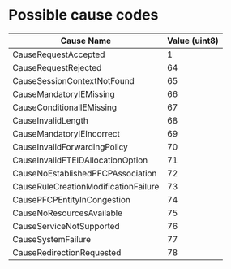 # Possible cause codes

| Cause Name                          | Value (uint8) |
|-------------------------------------|---------------|
| CauseRequestAccepted                | 1             |
| CauseRequestRejected                | 64            |
| CauseSessionContextNotFound         | 65            |
| CauseMandatoryIEMissing             | 66            |
| CauseConditionalIEMissing           | 67            |
| CauseInvalidLength                  | 68            |
| CauseMandatoryIEIncorrect           | 69            |
| CauseInvalidForwardingPolicy        | 70            |
| CauseInvalidFTEIDAllocationOption   | 71            |
| CauseNoEstablishedPFCPAssociation   | 72            |
| CauseRuleCreationModificationFailure| 73            |
| CausePFCPEntityInCongestion         | 74            |
| CauseNoResourcesAvailable           | 75            |
| CauseServiceNotSupported            | 76            |
| CauseSystemFailure                  | 77            |
| CauseRedirectionRequested           | 78            |
